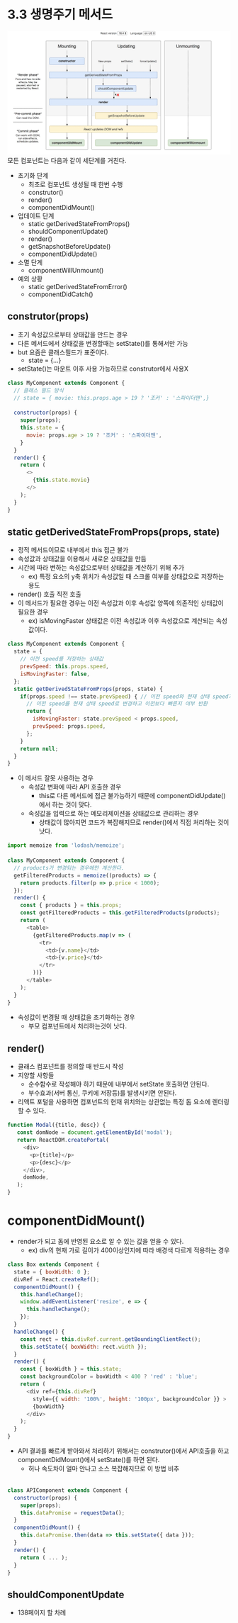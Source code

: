 # 3.3 생명주기 메서드
![lifecycle](../img/lifecycle.png)
모든 컴포넌트는 다음과 같이 세단계를 거친다.

- 초기화 단계
  - 최초로 컴포넌트 생성될 때 한번 수행
  - construtor()
  - render()
  - componentDidMount()
- 업데이트 단계
  - static getDerivedStateFromProps()
  - shouldComponentUpdate()
  - render()
  - getSnapshotBeforeUpdate()
  - componentDidUpdate()
- 소멸 단계
  - componentWillUnmount()
- 예외 상황
  - static getDerivedStateFromError()
  - componentDidCatch()

## construtor(props)
- 초기 속성값으로부터 상태값을 만드는 경우
- 다른 메서드에서 상태값을 변경할때는 setState()를 통해서만 가능
- but 요즘은 클래스필드가 표준이다.
  - state = {...}
- setState()는 마운트 이후 사용 가능하므로 construtor에서 사용X

```javascript
class MyComponent extends Component {
  // 클래스 필드 방식
  // state = { movie: this.props.age > 19 ? '조커' : '스파이더맨',}

  constructor(props) {
    super(props);
    this.state = {
      movie: props.age > 19 ? '조커' : '스파이더맨',
    }
  }
  render() {
    return (
      <>
        {this.state.movie}
      </>
    );
  }
}
```

## static getDerivedStateFromProps(props, state)
- 정적 메서드이므로 내부에서 this 접근 불가
- 속성값과 상태값을 이용해서 새로운 상태값을 만듬
- 시간에 따라 변하는 속성값으로부터 상태값을 계산하기 위해 추가
  - ex) 특정 요소의 y축 위치가 속성값일 때 스크롤 여부를 상태값으로 저장하는 용도
- render() 호출 직전 호출
- 이 메서드가 필요한 경우는 이전 속성값과 이후 속성값  양쪽에 의존적인 상태값이 필요한 경우
  - ex) isMovingFaster 상태값은 이전 속성값과 이후 속성값으로 계산되는 속성값이다.
```javascript
class MyComponent extends Component {
  state = {
    // 이전 speed를 저장하는 상태값
    prevSpeed: this.props.speed,
    isMovingFaster: false,
  };
  static getDerivedStateFromProps(props, state) {
    if(props.speed !== state.prevSpeed) { // 이전 speed와 현재 상태 speed가 같지 않으면 
      // 이전 speed를 현재 상태 speed로 변경하고 이전보다 빠른지 여부 반환
      return {
        isMovingFaster: state.prevSpeed < props.speed,
        prevSpeed: props.speed,
      };
    }
    return null;
  }
}
```

- 이 메서드 잘못 사용하는 경우
  - 속성값 변화에 따라 API 호출한 경우
    - this로 다른 메서드에 접근 불가능하기 때문에 componentDidUpdate()에서 하는 것이 맞다.
  - 속성값을 입력으로 하는 메모리제이션을 상태값으로 관리하는 경우
    - 상태값이 많아지면 코드가 복잡해지므로 render()에서 직접 처리하는 것이 낫다.

```javascript
import memoize from 'lodash/memoize';

class MyComponent extends Component {
  // products가 변경되는 경우에만 계산한다.
  getFilteredProducts = memoize((products) => {
    return products.filter(p => p.price < 1000);
  }); 
  render() {
    const { products } = this.props;
    const getFilteredProducts = this.getFilteredProducts(products);
    return (
      <table>
        {getFilteredProducts.map(v => (
          <tr>
            <td>{v.name}</td>
            <td>{v.price}</td>
          </tr>
        ))}
      </table>
    );
  }
}
```

  - 속성값이 변경될 때 상태값을 초기화하는 경우
    - 부모 컴포넌트에서 처리하는것이 낫다.

## render()
- 클래스 컴포넌트를 정의할 때 반드시 작성
- 지양할 사항들
  - 순수함수로 작성해야 하기 때문에 내부에서 setState 호출하면 안된다.
  - 부수효과(서버 통신, 쿠키에 저장등)를 발생시키면 안된다.
- 리액트 포털을 사용하면 컴포넌트의 현재 위치와는 상관없는 특정 돔 요소에 렌더링 할 수 있다.
  
```javascript
function Modal({title, desc}) {
   const domNode = document.getElementById('modal');
   return ReactDOM.createPortal(
     <div>
       <p>{title}</p>
       <p>{desc}</p>
     </div>,
     domNode,
   );
}
```

# componentDidMount()
- render가 되고 돔에 반영된 요소로 알 수 있는 값을 얻을 수 있다.
  - ex) div의 현재 가로 길이가 400이상인지에 따라 배경색 다르게 적용하는 경우

```javascript
class Box extends Component {
  state = { boxWidth: 0 };
  divRef = React.createRef();
  componentDidMount() {
    this.handleChange();
    window.addEventListener('resize', e => {
      this.handleChange();
    });
  }
  handleChange() {
    const rect = this.divRef.current.getBoundingClientRect();
    this.setState({ boxWidth: rect.width });
  }
  render() {
    const { boxWidth } = this.state;
    const backgroundColor = boxWidth < 400 ? 'red' : 'blue';
    return (
      <div ref={this.divRef}
        style={{ width: '100%', height: '100px', backgroundColor }} >
        {boxWidth}
      </div>
    );
  }
}
```

- API 결과를 빠르게 받아와서 처리하기 위해서는 construtor()에서 API호출을 하고 componentDidMount()에서 setState()를 하면 된다.
  - 허나 속도차이 얼마 안나고 소스 복잡해지므로 이 방법 비추
```javascript

class APIComponent extends Component {
  constructor(props) {
    super(props);
    this.dataPromise = requestData();
  }
  componentDidMount() {
    this.dataPromise.then(data => this.setState({ data }));
  }
  render() {
    return ( ... );
  }
}
```

## shouldComponentUpdate
- 138페이지 할 차례

```javascript
```

```javascript
```

```javascript
```

```javascript
```

```javascript
```

```javascript
```

```javascript
```